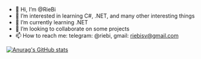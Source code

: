 - 👋 Hi, I’m @RieBi
- 👀 I’m interested in learning C#, .NET, and many other interesting things
- 🌱 I’m currently learning .NET
- 💞️ I’m looking to collaborate on some projects
- 📫 How to reach me: telegram: @riebi, gmail: riebisv@gmail.com

[![Anurag's GitHub stats](https://github-readme-stats.vercel.app/api?username=riebi)](https://github.com/anuraghazra/github-readme-stats)
<!---
RieBi/RieBi is a ✨ special ✨ repository because its `README.md` (this file) appears on your GitHub profile.
You can click the Preview link to take a look at your changes.
--->
